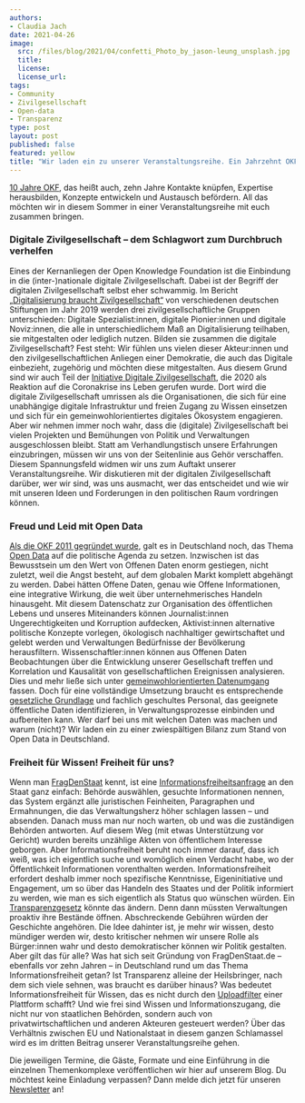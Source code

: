 ```yaml
---
authors:
- Claudia Jach
date: 2021-04-26
image:
  src: /files/blog/2021/04/confetti_Photo_by_jason-leung_unsplash.jpg
  title:
  license:
  license_url:
tags:
- Community
- Zivilgesellschaft
- Open-data
- Transparenz
type: post
layout: post
published: false
featured: yellow
title: "Wir laden ein zu unserer Veranstaltungsreihe. Ein Jahrzehnt OKF – Kritik, Politik und Aktivismus"
---
```

[10 Jahre OKF](https://okfn.de/anniversary/), das heißt auch, zehn Jahre Kontakte knüpfen, Expertise herausbilden, Konzepte entwickeln und Austausch befördern. All das möchten wir in diesem Sommer in einer Veranstaltungsreihe mit euch zusammen bringen. 

### Digitale Zivilgesellschaft – dem Schlagwort zum Durchbruch verhelfen

Eines der Kernanliegen der Open Knowledge Foundation ist die Einbindung in die (inter-)nationale digitale Zivilgesellschaft. Dabei ist der Begriff der digitalen Zivilgesellschaft selbst eher schwammig. Im Bericht [„Digitalisierung braucht Zivilgesellschaft“](https://www.stiftung-nv.de/de/publikation/digitalisierung-braucht-zivilgesellschaft) von verschiedenen deutschen Stiftungen im Jahr 2019 werden drei zivilgesellschaftliche Gruppen unterschieden: Digitale Spezialist:innen, digitale Pionier:innen und digitale Noviz:innen, die alle in unterschiedlichem Maß an Digitalisierung teilhaben, sie mitgestalten oder lediglich nutzen. Bilden sie zusammen die digitale Zivilgesellschaft? Fest steht: Wir fühlen uns vielen dieser Akteur:innen und den zivilgesellschaftlichen Anliegen einer Demokratie, die auch das Digitale einbezieht, zugehörig und möchten diese mitgestalten. Aus diesem Grund sind wir auch Teil der [Initiative Digitale Zivilgesellschaft](https://digitalezivilgesellschaft.org/), die 2020 als Reaktion auf die Coronakrise ins Leben gerufen wurde. Dort wird die digitale Zivilgesellschaft umrissen als die Organisationen, die sich für eine unabhängige digitale Infrastruktur und freien Zugang zu Wissen einsetzen und sich für ein gemeinwohlorientiertes digitales Ökosystem engagieren. Aber wir nehmen immer noch wahr, dass die (digitale) Zivilgesellschaft bei vielen Projekten und Bemühungen von Politik und Verwaltungen ausgeschlossen bleibt. Statt am Verhandlungstisch unsere Erfahrungen einzubringen, müssen wir uns von der Seitenlinie aus Gehör verschaffen. Diesem Spannungsfeld widmen wir uns zum Auftakt unserer Veranstaltungsreihe. Wir diskutieren mit der digitalen Zivilgesellschaft darüber, wer wir sind, was uns ausmacht, wer das entscheidet und wie wir mit unseren Ideen und Forderungen in den politischen Raum vordringen können.

### Freud und Leid mit Open Data

[Als die OKF 2011 gegründet wurde](https://okfn.de/blog/2021/02/okf-10jahre-interview-dd/), galt es in Deutschland noch, das Thema [Open Data](https://okfn.de/themen/open_data/) auf die politische Agenda zu setzen. Inzwischen ist das Bewusstsein um den Wert von Offenen Daten enorm gestiegen, nicht zuletzt, weil die Angst besteht, auf dem globalen Markt komplett abgehängt zu werden. Dabei hätten Offene Daten, genau wie Offene Informationen, eine integrative Wirkung, die weit über unternehmerisches Handeln hinausgeht. Mit diesem Datenschatz zur Organisation des öffentlichen Lebens und unseres Miteinanders können Journalist:innen Ungerechtigkeiten und Korruption aufdecken, Aktivist:innen alternative politische Konzepte vorlegen, ökologisch nachhaltiger gewirtschaftet und gelebt werden und Verwaltungen Bedürfnisse der Bevölkerung herausfiltern. Wissenschaftler:innen können aus Offenen Daten Beobachtungen über die Entwicklung unserer Gesellschaft treffen und Korrelation und Kausalität von gesellschaftlichen Ereignissen analysieren. Dies und mehr ließe sich unter [gemeinwohlorientierten Datenumgang](https://okfn.de/blog/2020/03/datenpolitik-gesellschaftspolitik/) fassen. Doch für eine vollständige Umsetzung braucht es entsprechende [gesetzliche Grundlage](https://netzpolitik.org/2021/2-open-data-gesetz-die-groesste-chance-wurde-nicht-ergriffen/) und fachlich geschultes Personal, das geeignete öffentliche Daten identifizieren, in Verwaltungsprozesse einbinden und aufbereiten kann. Wer darf bei uns mit welchen Daten was machen und warum (nicht)? Wir laden ein zu einer zwiespältigen Bilanz zum Stand von Open Data in Deutschland.

### Freiheit für Wissen! Freiheit für uns?

Wenn man [FragDenStaat](https://fragdenstaat.de/) kennt, ist eine [Informationsfreiheitsanfrage](https://fragdenstaat.de/info/informationsfreiheit/einfuehrung/) an den Staat ganz einfach: Behörde auswählen, gesuchte Informationen nennen, das System ergänzt alle juristischen Feinheiten, Paragraphen und Ermahnungen, die das Verwaltungsherz höher schlagen lassen – und absenden. Danach muss man nur noch warten, ob und was die zuständigen Behörden antworten. Auf diesem Weg (mit etwas Unterstützung vor Gericht) wurden bereits unzählige Akten von öffentlichem Interesse geborgen. Aber Informationsfreiheit beruht noch immer darauf, dass ich weiß, was ich eigentlich suche und womöglich einen Verdacht habe, wo der Öffentlichkeit Informationen vorenthalten werden. Informationsfreiheit erfordert deshalb immer noch spezifische Kenntnisse, Eigeninitiative und Engagement, um so über das Handeln des Staates und der Politik informiert zu werden, wie man es sich eigentlich als Status quo wünschen würden. Ein [Transparenzgesetz](https://okfn.de/blog/2021/03/okf-digitalpolitische-forderungen/) könnte das ändern. Denn dann müssten Verwaltungen proaktiv ihre Bestände öffnen. Abschreckende Gebühren würden der Geschichte angehören. Die Idee dahinter ist, je mehr wir wissen, desto mündiger werden wir, desto kritischer nehmen wir unsere Rolle als Bürger:innen wahr und desto demokratischer können wir Politik gestalten. Aber gilt das für alle? Was hat sich seit Gründung von FragDenStaat.de – ebenfalls vor zehn Jahren – in Deutschland rund um das Thema Informationsfreiheit getan? Ist Transparenz alleine der Heilsbringer, nach dem sich viele sehnen, was braucht es darüber hinaus? Was bedeutet Informationsfreiheit für Wissen, das es nicht durch den [Uploadfilter](https://www.deutschlandfunkkultur.de/uploadfilter-vs-zivilgesellschaft-wenn-algorithmen-ueber.1005.de.html?dram:article_id=493836) einer Plattform schafft? Und wie frei sind Wissen und Informationszugang, die nicht nur von staatlichen Behörden, sondern auch von privatwirtschaftlichen und anderen Akteuren gesteuert werden? Über das Verhältnis zwischen EU und Nationalstaat in diesem ganzen Schlamassel wird es im dritten Beitrag unserer Veranstaltungsreihe gehen.

Die jeweiligen Termine, die Gäste, Formate und eine Einführung in die einzelnen Themenkomplexe veröffentlichen wir hier auf unserem Blog. Du möchtest keine Einladung verpassen? Dann melde dich jetzt für unseren [Newsletter](https://okfn.de/) an!
